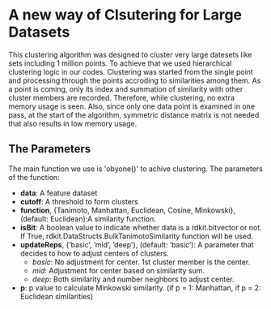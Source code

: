 # A new way of Clsutering for Large Datasets

This clustering algorithm was designed to cluster very large datesets like sets including 1 million points. To achieve that we used hierarchical clustering logic in our codes. Clustering was started from the single point and processing through the points accroding to similarities among them. As a point is coming, only its index and summation of similarity with other cluster members are recorded. Therefore, while clustering, no extra memory usage is seen. Also, since only one data point is examined in one pass, at the start of the algorithm, symmetric distance matrix is not needed that also results in low memory usage. 

## The Parameters

The main function we use is  'obyone()' to achive clustering. The parameters of the function:

- **data**: A feature dataset
- **cutoff**: A threshold to form clusters
- **function**, {Tanimoto, Manhattan, Euclidean, Cosine, Minkowski}, (default: Euclidean):A similarity function.
- **isBit**: A boolean value to indicate whether data is a rdkit.bitvector or not. If True, rdkit.DataStructs.BulkTanimotoSimilarity function will be used.
- **updateReps**, {‘basic’, ’mid’, ’deep’}, (default: ‘basic’): A parameter that decides to how to adjust centers of clusters.
  - *basic*: No adjustment for center. 1st cluster member is the center.
  - *mid*: Adjustment for center based on similarity sum.
  - *deep*: Both similarity and number neighbors to adjust center.
- **p**: p value to calculate Minkowski similarity. (if p = 1: Manhattan, if p = 2: Euclidean similarities) 
